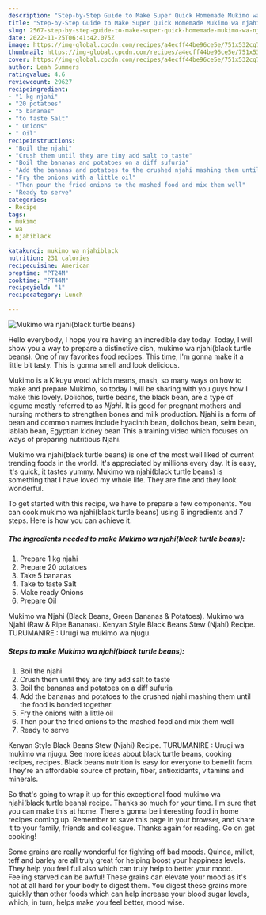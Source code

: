 ```yaml
---
description: "Step-by-Step Guide to Make Super Quick Homemade Mukimo wa njahi(black turtle beans)"
title: "Step-by-Step Guide to Make Super Quick Homemade Mukimo wa njahi(black turtle beans)"
slug: 2567-step-by-step-guide-to-make-super-quick-homemade-mukimo-wa-njahiblack-turtle-beans
date: 2022-11-25T06:41:42.075Z
image: https://img-global.cpcdn.com/recipes/a4ecff44be96ce5e/751x532cq70/mukimo-wa-njahiblack-turtle-beans-recipe-main-photo.jpg
thumbnail: https://img-global.cpcdn.com/recipes/a4ecff44be96ce5e/751x532cq70/mukimo-wa-njahiblack-turtle-beans-recipe-main-photo.jpg
cover: https://img-global.cpcdn.com/recipes/a4ecff44be96ce5e/751x532cq70/mukimo-wa-njahiblack-turtle-beans-recipe-main-photo.jpg
author: Leah Summers
ratingvalue: 4.6
reviewcount: 29627
recipeingredient:
- "1 kg njahi"
- "20 potatoes"
- "5 bananas"
- "to taste Salt"
- " Onions"
- " Oil"
recipeinstructions:
- "Boil the njahi"
- "Crush them until they are tiny add salt to taste"
- "Boil the bananas and potatoes on a diff sufuria"
- "Add the bananas and potatoes to the crushed njahi mashing them until the food is bonded together"
- "Fry the onions with a little oil"
- "Then pour the fried onions to the mashed food and mix them well"
- "Ready to serve"
categories:
- Recipe
tags:
- mukimo
- wa
- njahiblack

katakunci: mukimo wa njahiblack 
nutrition: 231 calories
recipecuisine: American
preptime: "PT24M"
cooktime: "PT44M"
recipeyield: "1"
recipecategory: Lunch

---
```



![Mukimo wa njahi(black turtle beans)](https://img-global.cpcdn.com/recipes/a4ecff44be96ce5e/751x532cq70/mukimo-wa-njahiblack-turtle-beans-recipe-main-photo.jpg)

Hello everybody, I hope you're having an incredible day today. Today, I will show you a way to prepare a distinctive dish, mukimo wa njahi(black turtle beans). One of my favorites food recipes. This time, I'm gonna make it a little bit tasty. This is gonna smell and look delicious.

Mukimo is a Kikuyu word which means, mash, so many ways on how to make and prepare Mukimo, so today I will be sharing with you guys how I make this lovely. Dolichos, turtle beans, the black bean, are a type of legume mostly referred to as *Njahi*. It is good for pregnant mothers and nursing mothers to strengthen bones and milk production. Njahi is a form of bean and common names include hyacinth bean, dolichos bean, seim bean, lablab bean, Egyptian kidney bean This a training video which focuses on ways of preparing nutritious Njahi.

Mukimo wa njahi(black turtle beans) is one of the most well liked of current trending foods in the world. It's appreciated by millions every day. It is easy, it's quick, it tastes yummy. Mukimo wa njahi(black turtle beans) is something that I have loved my whole life. They are fine and they look wonderful.


To get started with this recipe, we have to prepare a few components. You can cook mukimo wa njahi(black turtle beans) using 6 ingredients and 7 steps. Here is how you can achieve it.

<!--inarticleads1-->

##### The ingredients needed to make Mukimo wa njahi(black turtle beans):

1. Prepare 1 kg njahi
1. Prepare 20 potatoes
1. Take 5 bananas
1. Take to taste Salt
1. Make ready  Onions
1. Prepare  Oil


Mukimo wa Njahi (Black Beans, Green Bananas &amp; Potatoes). Mukimo wa Njahi (Raw &amp; Ripe Bananas). Kenyan Style Black Beans Stew (Njahi) Recipe. TURUMANIRE : Urugi wa mukimo wa njugu. 

<!--inarticleads2-->

##### Steps to make Mukimo wa njahi(black turtle beans):

1. Boil the njahi
1. Crush them until they are tiny add salt to taste
1. Boil the bananas and potatoes on a diff sufuria
1. Add the bananas and potatoes to the crushed njahi mashing them until the food is bonded together
1. Fry the onions with a little oil
1. Then pour the fried onions to the mashed food and mix them well
1. Ready to serve


Kenyan Style Black Beans Stew (Njahi) Recipe. TURUMANIRE : Urugi wa mukimo wa njugu. See more ideas about black turtle beans, cooking recipes, recipes. Black beans nutrition is easy for everyone to benefit from. They&#39;re an affordable source of protein, fiber, antioxidants, vitamins and minerals. 

So that's going to wrap it up for this exceptional food mukimo wa njahi(black turtle beans) recipe. Thanks so much for your time. I'm sure that you can make this at home. There's gonna be interesting food in home recipes coming up. Remember to save this page in your browser, and share it to your family, friends and colleague. Thanks again for reading. Go on get cooking!

Some grains are really wonderful for fighting off bad moods. Quinoa, millet, teff and barley are all truly great for helping boost your happiness levels. They help you feel full also which can truly help to better your mood. Feeling starved can be awful! These grains can elevate your mood as it's not at all hard for your body to digest them. You digest these grains more quickly than other foods which can help increase your blood sugar levels, which, in turn, helps make you feel better, mood wise.
